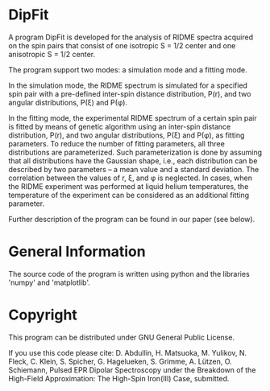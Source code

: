 DipFit
=========
A program DipFit is developed for the analysis of RIDME spectra acquired on the spin pairs that consist of one isotropic S = 1/2 center and one anisotropic S = 1/2 center.

The program support two modes: a simulation mode and a fitting mode.

In the simulation mode, the RIDME spectrum is simulated for a specified spin pair with a pre-defined inter-spin distance distribution, P(r), and two angular distributions, P(ξ) and P(φ). 

In the fitting mode, the experimental RIDME spectrum of a certain spin pair is fitted by means of genetic algorithm using an inter-spin  distance distribution, P(r), and two angular distributions, P(ξ) and P(φ), as fitting parameters. To reduce the number of fitting parameters, all three distributions are parameterized. Such parameterization is done by assuming that all distributions have the Gaussian shape, i.e., each distribution can be described by two parameters – a mean value and a standard deviation. The correlation between the values of r, ξ, and φ is neglected. In cases, when the RIDME experiment was performed at liquid helium temperatures, the temperature of the experiment can be considered as an additional fitting parameter.

Further description of the program can be found in our paper (see below).

General Information
=========
The source code of the program is written using python and the libraries 'numpy' and 'matplotlib'. 

Copyright
=========
This program can be distributed under GNU General Public License.

If you use this code please cite: D. Abdullin, H. Matsuoka, M. Yulikov, N. Fleck, C. Klein, S. Spicher, G. Hagelueken, S. Grimme, A. Lützen, O. Schiemann, Pulsed EPR Dipolar Spectroscopy under the Breakdown of the High-Field Approximation: The High-Spin Iron(III) Case, submitted.
